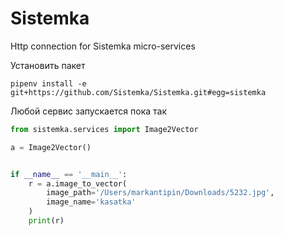 # Sistemka
Http connection for Sistemka micro-services

Установить пакет

```shell script
pipenv install -e git+https://github.com/Sistemka/Sistemka.git#egg=sistemka
```

Любой сервис запускается пока так

```python
from sistemka.services import Image2Vector

a = Image2Vector()


if __name__ == '__main__':
    r = a.image_to_vector(
        image_path='/Users/markantipin/Downloads/5232.jpg',
        image_name='kasatka'
    )
    print(r)
```
